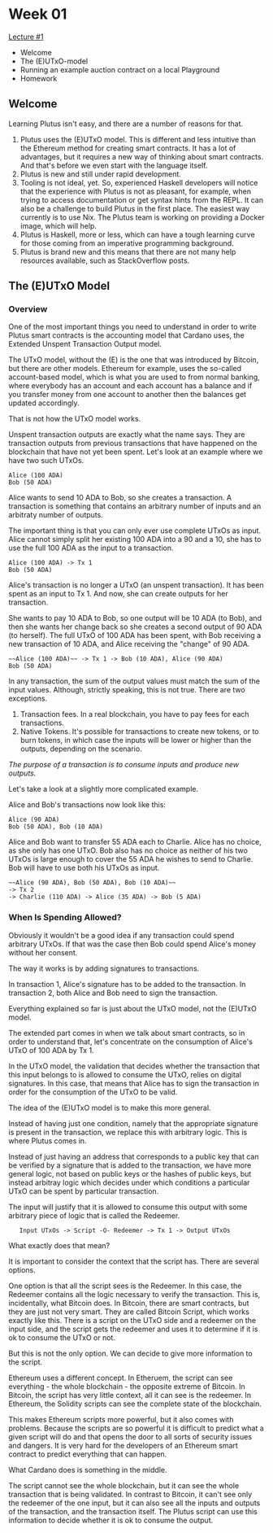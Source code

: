 # Week 01

 [Lecture #1](https://youtu.be/IEn6jUo-0vU)

  - Welcome
  - The (E)UTxO-model
  - Running an example auction contract on a local Playground
  - Homework

## Welcome

Learning Plutus isn't easy, and there are a number of reasons for that.

1. Plutus uses the (E)UTxO model. This is different and less intuitive than the Ethereum method for creating smart contracts. It has a lot of advantages, but it requires a new way of thinking about smart contracts. And that's before we even start with the language itself.
2. Plutus is new and still under rapid development.
3. Tooling is not ideal, yet. So, experienced Haskell developers will notice that the experience with Plutus is not as pleasant, for example, when trying to access documentation or get syntax hints from the REPL. It can also be a challenge to build Plutus in the first place. The easiest way currently is to use Nix. The Plutus team is working on providing a Docker image, which will help.
4. Plutus is Haskell, more or less, which can have a tough learning curve for those coming from an imperative programming background.
5. Plutus is brand new and this means that there are not many help resources available, such as StackOverflow posts.

## The (E)UTxO Model

### Overview

One of the most important things you need to understand in order to write Plutus smart contracts is the accounting model that Cardano uses, the Extended Unspent Transaction Output model.

The UTxO model, without the (E) is the one that was introduced by Bitcoin, but there are other models. Ethereum for example, uses the so-called account-based model, which is what you are used to from normal banking, where everybody has an account and each account has a balance and if you transfer money from one account to another then the balances get updated accordingly. 

That is not how the UTxO model works.

Unspent transaction outputs are exactly what the name says. They are transaction outputs from previous transactions that have happened on the blockchain that have not yet been spent. Let's look at an example where we have two such UTxOs.

    Alice (100 ADA)
    Bob (50 ADA)

Alice wants to send 10 ADA to Bob, so she creates a transaction. A transaction is something that contains an arbitrary number of inputs and an arbitraty number of outputs.

The important thing is that you can only ever use complete UTxOs as input. Alice cannot simply split her existing 100 ADA into a 90 and a 10, she has to use the full 100 ADA as the input to a transaction.

    Alice (100 ADA) -> Tx 1
    Bob (50 ADA)

Alice's transaction is no longer a UTxO (an unspent transaction). It has been spent as an input to Tx 1. And now, she can create outputs for her transaction.

She wants to pay 10 ADA to Bob, so one output will be 10 ADA (to Bob), and then she wants her change back so she creates a second output of 90 ADA (to herself). The full UTxO of 100 ADA has been spent, with Bob receiving a new transaction of 10 ADA, and Alice receiving the "change" of 90 ADA. 

    ~~Alice (100 ADA)~~ -> Tx 1 -> Bob (10 ADA), Alice (90 ADA)
    Bob (50 ADA)

In any transaction, the sum of the output values must match the sum of the input values. Although, strictly speaking, this is not true. There are two exceptions.

1. Transaction fees. In a real blockchain, you have to pay fees for each transactions.
2. Native Tokens. It's possible for transactions to create new tokens, or to burn tokens, in which case the inputs will be lower or higher than the outputs, depending on the scenario.

*The purpose of a transaction is to consume inputs and produce new outputs.*

Let's take a look at a slightly more complicated example.

Alice and Bob's transactions now look like this:

    Alice (90 ADA)
    Bob (50 ADA), Bob (10 ADA)

Alice and Bob want to transfer 55 ADA each to Charlie. Alice has no choice, as she only has one UTxO. Bob also has no choice as neither of his two UTxOs is large enough to cover the 55 ADA he wishes to send to Charlie. Bob will have to use both his UTxOs as input.

    ~~Alice (90 ADA), Bob (50 ADA), Bob (10 ADA)~~ 
    -> Tx 2 
    -> Charlie (110 ADA) -> Alice (35 ADA) -> Bob (5 ADA)

### When Is Spending Allowed?

Obviously it wouldn't be a good idea if any transaction could spend arbitrary UTxOs. If that was the case then Bob could spend Alice's money without her consent.

The way it works is by adding signatures to transactions.

In transaction 1, Alice's signature has to be added to the transaction.
In transaction 2, both Alice and Bob need to sign the transaction.

Everything explained so far is just about the UTxO model, not the (E)UTxO model.

The extended part comes in when we talk about smart contracts, so in order to understand that, let's concentrate on the consumption of Alice's UTxO of 100 ADA by Tx 1.

In the UTxO model, the validation that decides whether the transaction that this input belongs to is allowed to consume the UTxO, relies on digital signatures. In this case, that means that Alice has to sign the transaction in order for the consumption of the UTxO to be valid.

The idea of the (E)UTxO model is to make this more general.

Instead of having just one condition, namely that the appropriate signature is present in the transaction, we replace this with arbitrary logic. This is where Plutus comes in.

Instead of just having an address that corresponds to a public key that can be verified by a signature that is added to the transaction, we have more general logic, not based on public keys or the hashes of public keys, but instead arbitray logic which decides under which conditions a particular UTxO can be spent by particular transaction.

The input will justify that it is allowed to consume this output with some arbitrary piece of logic that is called the Redeemer.

       Input UTxOs -> Script -O- Redeemer -> Tx 1 -> Output UTxOs

What exactly does that mean?

It is important to consider the context that the script has. There are several options.

One option is that all the script sees is the Redeemer. In this case, the Redeemer contains all the logic necessary to verify the transaction. This is, incidentally, what Bitcoin does. In Bitcoin, there are smart contracts, but they are just not very smart. They are called Bitcoin Script, which works exactly like this. There is a script on the UTxO side and a redeemer on the input side, and the script gets the redeemer and uses it to determine if it is ok to consume the UTxO or not.

But this is not the only option. We can decide to give more information to the script.

Ethereum uses a different concept. In Etheruem, the script can see everything - the whole blockchain - the opposite extreme of Bitcoin. In Bitcoin, the script has very little context, all it can see is the redeemer. In Ethereum, the Solidity scripts can see the complete state of the blockchain.

This makes Ethereum scripts more powerful, but it also comes with problems. Because the scripts are so powerful it is difficult to predict what a given script will do and that opens the door to all sorts of security issues and dangers. It is very hard for the developers of an Ethereum smart contract to predict everything that can happen.

What Cardano does is something in the middle.

The script cannot see the whole blockchain, but it can see the whole transaction that is being validated. In contrast to Bitcoin, it can't see only the redeemer of the one input, but it can also see all the inputs and outputs of the transaction, and the transaction itself. The Plutus script can use this information to decide whether it is ok to consume the output.










